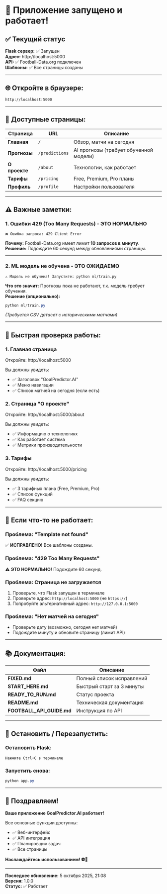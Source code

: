# 🎉 Приложение запущено и работает!

## ✅ Текущий статус

**Flask сервер:** ✅ Запущен  
**Адрес:** http://localhost:5000  
**API:** ✅ Football-Data.org подключен  
**Шаблоны:** ✅ Все страницы созданы  

---

## 🌐 Откройте в браузере:

```
http://localhost:5000
```

---

## 📄 Доступные страницы:

| Страница | URL | Описание |
|----------|-----|----------|
| **Главная** | `/` | Обзор, матчи на сегодня |
| **Прогнозы** | `/predictions` | AI прогнозы (требует обученной модели) |
| **О проекте** | `/about` | Технологии, как работает |
| **Тарифы** | `/pricing` | Free, Premium, Pro планы |
| **Профиль** | `/profile` | Настройки пользователя |

---

## ⚠️ Важные заметки:

### 1. Ошибки 429 (Too Many Requests) - ЭТО НОРМАЛЬНО
```
❌ Ошибка запроса: 429 Client Error
```

**Почему:** Football-Data.org имеет лимит **10 запросов в минуту**.  
**Решение:** Подождите 60 секунд между обновлениями страницы.

---

### 2. ML модель не обучена - ЭТО ОЖИДАЕМО
```
⚠️ Модель не обучена! Запустите: python ml/train.py
```

**Что это значит:** Прогнозы пока не работают, т.к. модель требует обучения.  
**Решение (опционально):**
```powershell
python ml/train.py
```
*(Требуется CSV датасет с историческими матчами)*

---

## 🎯 Быстрая проверка работы:

### 1. Главная страница
Откройте: http://localhost:5000

Вы должны увидеть:
- ✅ Заголовок "GoalPredictor.AI"
- ✅ Меню навигации
- ✅ Список матчей на сегодня (если есть)

### 2. Страница "О проекте"
Откройте: http://localhost:5000/about

Вы должны увидеть:
- ✅ Информацию о технологиях
- ✅ Как работает система
- ✅ Метрики производительности

### 3. Тарифы
Откройте: http://localhost:5000/pricing

Вы должны увидеть:
- ✅ 3 тарифных плана (Free, Premium, Pro)
- ✅ Список функций
- ✅ FAQ секцию

---

## 🔧 Если что-то не работает:

### Проблема: "Template not found"
✅ **ИСПРАВЛЕНО!** Все шаблоны созданы.

### Проблема: "429 Too Many Requests"
⚠️ **ЭТО НОРМАЛЬНО!** Подождите 60 секунд.

### Проблема: Страница не загружается
1. Проверьте, что Flask запущен в терминале
2. Проверьте адрес: `http://localhost:5000` (не `https://`)
3. Попробуйте альтернативный адрес: `http://127.0.0.1:5000`

### Проблема: "Нет матчей на сегодня"
- Проверьте дату (возможно, сегодня нет матчей)
- Подождите минуту и обновите страницу (лимит API)

---

## 📚 Документация:

| Файл | Описание |
|------|----------|
| **FIXED.md** | Полный список исправлений |
| **START_HERE.md** | Быстрый старт за 3 минуты |
| **READY_TO_RUN.md** | Статус проекта |
| **README.md** | Техническая документация |
| **FOOTBALL_API_GUIDE.md** | Инструкция по API |

---

## 🚀 Остановить / Перезапустить:

### Остановить Flask:
```
Нажмите Ctrl+C в терминале
```

### Запустить снова:
```powershell
python app.py
```

---

## 🎉 Поздравляем!

**Ваше приложение GoalPredictor.AI работает!**

Все основные функции доступны:
- ✅ Веб-интерфейс
- ✅ API интеграция
- ✅ Планировщик задач
- ✅ Все страницы

**Наслаждайтесь использованием! ⚽🎯**

---

**Последнее обновление:** 5 октября 2025, 21:08  
**Версия:** 1.0.0  
**Статус:** ✅ Работает
